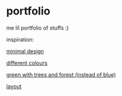 # portfolio
me lil portfolio of stuffs :)


inspiration:

[minimal design](https://www.pinterest.com/pin/450852612696095000/)

[different colours](https://www.pinterest.com/pin/450852612693946374/)

[green with trees and forest (instead of blue)](https://www.pinterest.com/pin/450852612693930477/)

[layout](https://templatemo.com/tm-560-astro-motion)
